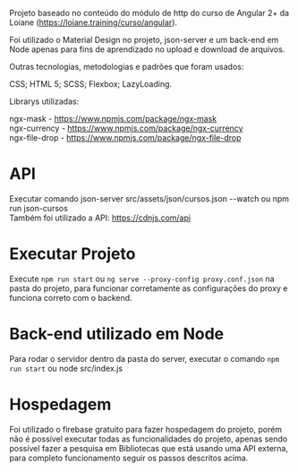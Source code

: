 Projeto baseado no conteúdo do módulo de http do curso de Angular 2+ da Loiane (https://loiane.training/curso/angular).

Foi utilizado o Material Design no projeto, json-server e um back-end em Node apenas para fins de aprendizado no upload e download de arquivos.

Outras tecnologias, metodologias e padrões que foram usados:

CSS;
HTML 5;
SCSS;
Flexbox;
LazyLoading.

Librarys utilizadas:

ngx-mask - https://www.npmjs.com/package/ngx-mask <br>
ngx-currency - https://www.npmjs.com/package/ngx-currency <br>
ngx-file-drop - https://www.npmjs.com/package/ngx-file-drop <br>

# API

Executar comando json-server src/assets/json/cursos.json --watch ou npm run json-cursos <br>
Também foi utilizado a API: https://cdnjs.com/api

# Executar Projeto

Execute `npm run start` ou `ng serve --proxy-config proxy.conf.json` na pasta do projeto, para funcionar corretamente as configurações do proxy e funciona correto com o backend.

# Back-end utilizado em Node

Para rodar o servidor dentro da pasta do server, executar o comando `npm run start` ou node src/index.js

# Hospedagem

Foi utilizado o firebase gratuito para fazer hospedagem do projeto, porém não é possível executar todas as funcionalidades do projeto, apenas sendo possível fazer a pesquisa em Bibliotecas que está usando uma API externa, para completo funcionamento seguir os passos descritos acima.
